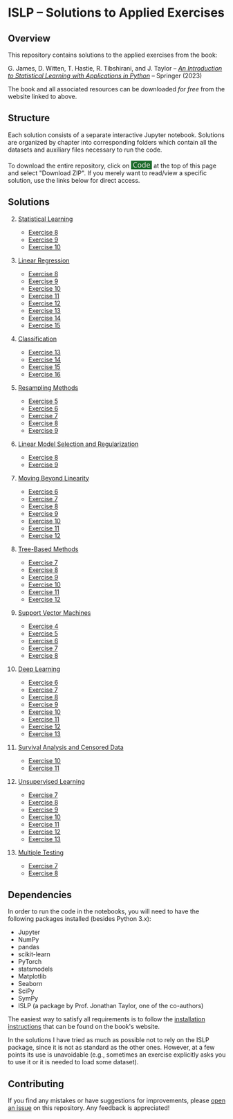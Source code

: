 # ISLP &ndash; Solutions to Applied Exercises

## Overview

This repository contains solutions to the applied exercises from the book:

G. James, D. Witten, T. Hastie, R. Tibshirani, and  J. Taylor &ndash; [_An Introduction to Statistical Learning with Applications in Python_](https://www.statlearning.com/) &ndash; Springer (2023)

The book and all associated resources can be downloaded _for free_ from the website linked to above.

## Structure

Each solution consists of a separate interactive Jupyter notebook.  Solutions are organized by chapter into corresponding folders which contain all the datasets and auxiliary files necessary to run the code.

To download the entire repository, click on <a href="#"><img src="code.png" width="48" height="20" alt="the Code button" style="position: relative; top: 3px;"></a> at the top of this page and select "Download ZIP". If you merely want to read/view a specific solution, use the links below for direct access.

## Solutions

2. [Statistical Learning](https://github.com/pzuehlke/ISLP/tree/main/chapter_02_exercises)
   - [Exercise 8](https://github.com/pzuehlke/ISLP/blob/main/chapter_02_exercises/chapter_02_exercise_08.ipynb)
   - [Exercise 9](https://github.com/pzuehlke/ISLP/blob/main/chapter_02_exercises/chapter_02_exercise_09.ipynb)
   - [Exercise 10](https://github.com/pzuehlke/ISLP/blob/main/chapter_02_exercises/chapter_02_exercise_10.ipynb)

3. [Linear Regression](https://github.com/pzuehlke/ISLP/tree/main/chapter_03_exercises)
   - [Exercise 8](https://github.com/pzuehlke/ISLP/blob/main/chapter_03_exercises/chapter_03_exercise_08.ipynb)
   - [Exercise 9](https://github.com/pzuehlke/ISLP/blob/main/chapter_03_exercises/chapter_03_exercise_09.ipynb)
   - [Exercise 10](https://github.com/pzuehlke/ISLP/blob/main/chapter_03_exercises/chapter_03_exercise_10.ipynb)
   - [Exercise 11](https://github.com/pzuehlke/ISLP/blob/main/chapter_03_exercises/chapter_03_exercise_11.ipynb)
   - [Exercise 12](https://github.com/pzuehlke/ISLP/blob/main/chapter_03_exercises/chapter_03_exercise_12.ipynb)
   - [Exercise 13](https://github.com/pzuehlke/ISLP/blob/main/chapter_03_exercises/chapter_03_exercise_13.ipynb)
   - [Exercise 14](https://github.com/pzuehlke/ISLP/blob/main/chapter_03_exercises/chapter_03_exercise_14.ipynb)
   - [Exercise 15](https://github.com/pzuehlke/ISLP/blob/main/chapter_03_exercises/chapter_03_exercise_15.ipynb)

4. [Classification](https://github.com/pzuehlke/ISLP/tree/main/chapter_04_exercises)
   - [Exercise 13](https://github.com/pzuehlke/ISLP/blob/main/chapter_04_exercises/chapter_04_exercise_13.ipynb)
   - [Exercise 14](https://github.com/pzuehlke/ISLP/blob/main/chapter_04_exercises/chapter_04_exercise_14.ipynb)
   - [Exercise 15](https://github.com/pzuehlke/ISLP/blob/main/chapter_04_exercises/chapter_04_exercise_15.ipynb)
   - [Exercise 16](https://github.com/pzuehlke/ISLP/blob/main/chapter_04_exercises/chapter_04_exercise_16.ipynb)

5. [Resampling Methods](https://github.com/pzuehlke/ISLP/tree/main/chapter_05_exercises)
   - [Exercise 5](https://github.com/pzuehlke/ISLP/blob/main/chapter_05_exercises/chapter_05_exercise_05.ipynb)
   - [Exercise 6](https://github.com/pzuehlke/ISLP/blob/main/chapter_05_exercises/chapter_05_exercise_06.ipynb)
   - [Exercise 7](https://github.com/pzuehlke/ISLP/blob/main/chapter_05_exercises/chapter_05_exercise_07.ipynb)
   - [Exercise 8](https://github.com/pzuehlke/ISLP/blob/main/chapter_05_exercises/chapter_05_exercise_08.ipynb)
   - [Exercise 9](https://github.com/pzuehlke/ISLP/blob/main/chapter_05_exercises/chapter_05_exercise_09.ipynb)

6. [Linear Model Selection and Regularization](https://github.com/pzuehlke/ISLP/tree/main/chapter_06_exercises)
   - [Exercise 8](https://github.com/pzuehlke/ISLP/blob/main/chapter_06_exercises/chapter_06_exercise_08.ipynb)
   - [Exercise 9](https://github.com/pzuehlke/ISLP/blob/main/chapter_06_exercises/chapter_06_exercise_09.ipynb)

7. [Moving Beyond Linearity](https://github.com/pzuehlke/ISLP/tree/main/chapter_07_exercises)
   - [Exercise 6](https://github.com/pzuehlke/ISLP/blob/main/chapter_07_exercises/chapter_07_exercise_06.ipynb)
   - [Exercise 7](https://github.com/pzuehlke/ISLP/blob/main/chapter_07_exercises/chapter_07_exercise_07.ipynb)
   - [Exercise 8](https://github.com/pzuehlke/ISLP/blob/main/chapter_07_exercises/chapter_07_exercise_08.ipynb)
   - [Exercise 9](https://github.com/pzuehlke/ISLP/blob/main/chapter_07_exercises/chapter_07_exercise_09.ipynb)
   - [Exercise 10](https://github.com/pzuehlke/ISLP/blob/main/chapter_07_exercises/chapter_07_exercise_10.ipynb)
   - [Exercise 11](https://github.com/pzuehlke/ISLP/blob/main/chapter_07_exercises/chapter_07_exercise_11.ipynb)
   - [Exercise 12](https://github.com/pzuehlke/ISLP/blob/main/chapter_07_exercises/chapter_07_exercise_12.ipynb)

8. [Tree-Based Methods](https://github.com/pzuehlke/ISLP/tree/main/chapter_08_exercises)
   - [Exercise 7](https://github.com/pzuehlke/ISLP/blob/main/chapter_08_exercises/chapter_08_exercise_07.ipynb)
   - [Exercise 8](https://github.com/pzuehlke/ISLP/blob/main/chapter_08_exercises/chapter_08_exercise_08.ipynb)
   - [Exercise 9](https://github.com/pzuehlke/ISLP/blob/main/chapter_08_exercises/chapter_08_exercise_09.ipynb)
   - [Exercise 10](https://github.com/pzuehlke/ISLP/blob/main/chapter_08_exercises/chapter_08_exercise_10.ipynb)
   - [Exercise 11](https://github.com/pzuehlke/ISLP/blob/main/chapter_08_exercises/chapter_08_exercise_11.ipynb)
   - [Exercise 12](https://github.com/pzuehlke/ISLP/blob/main/chapter_08_exercises/chapter_08_exercise_12.ipynb)

9. [Support Vector Machines](https://github.com/pzuehlke/ISLP/tree/main/chapter_09_exercises)
   - [Exercise 4](https://github.com/pzuehlke/ISLP/blob/main/chapter_09_exercises/chapter_09_exercise_04.ipynb)
   - [Exercise 5](https://github.com/pzuehlke/ISLP/blob/main/chapter_09_exercises/chapter_09_exercise_05.ipynb)
   - [Exercise 6](https://github.com/pzuehlke/ISLP/blob/main/chapter_09_exercises/chapter_09_exercise_06.ipynb)
   - [Exercise 7](https://github.com/pzuehlke/ISLP/blob/main/chapter_09_exercises/chapter_09_exercise_07.ipynb)
   - [Exercise 8](https://github.com/pzuehlke/ISLP/blob/main/chapter_09_exercises/chapter_09_exercise_08.ipynb)

10. [Deep Learning](https://github.com/pzuehlke/ISLP/tree/main/chapter_10_exercises)
    - [Exercise 6](https://github.com/pzuehlke/ISLP/blob/main/chapter_10_exercises/chapter_10_exercise_06.ipynb)
    - [Exercise 7](https://github.com/pzuehlke/ISLP/blob/main/chapter_10_exercises/chapter_10_exercise_07.ipynb)
    - [Exercise 8](https://github.com/pzuehlke/ISLP/blob/main/chapter_10_exercises/chapter_10_exercise_08.ipynb)
    - [Exercise 9](https://github.com/pzuehlke/ISLP/blob/main/chapter_10_exercises/chapter_10_exercise_09.ipynb)
    - [Exercise 10](https://github.com/pzuehlke/ISLP/blob/main/chapter_10_exercises/chapter_10_exercise_10.ipynb)
    - [Exercise 11](https://github.com/pzuehlke/ISLP/blob/main/chapter_10_exercises/chapter_10_exercise_11.ipynb)
    - [Exercise 12](https://github.com/pzuehlke/ISLP/blob/main/chapter_10_exercises/chapter_10_exercise_12.ipynb)
    - [Exercise 13](https://github.com/pzuehlke/ISLP/blob/main/chapter_10_exercises/chapter_10_exercise_13.ipynb)

11. [Survival Analysis and Censored Data](https://github.com/pzuehlke/ISLP/tree/main/chapter_11_exercises)
    - [Exercise 10](https://github.com/pzuehlke/ISLP/blob/main/chapter_11_exercises/chapter_11_exercise_10.ipynb)
    - [Exercise 11](https://github.com/pzuehlke/ISLP/blob/main/chapter_11_exercises/chapter_11_exercise_11.ipynb)

12. [Unsupervised Learning](https://github.com/pzuehlke/ISLP/tree/main/chapter_12_exercises)
    - [Exercise 7](https://github.com/pzuehlke/ISLP/blob/main/chapter_12_exercises/chapter_12_exercise_07.ipynb)
    - [Exercise 8](https://github.com/pzuehlke/ISLP/blob/main/chapter_12_exercises/chapter_12_exercise_08.ipynb)
    - [Exercise 9](https://github.com/pzuehlke/ISLP/blob/main/chapter_12_exercises/chapter_12_exercise_09.ipynb)
    - [Exercise 10](https://github.com/pzuehlke/ISLP/blob/main/chapter_12_exercises/chapter_12_exercise_10.ipynb)
    - [Exercise 11](https://github.com/pzuehlke/ISLP/blob/main/chapter_12_exercises/chapter_12_exercise_11.ipynb)
    - [Exercise 12](https://github.com/pzuehlke/ISLP/blob/main/chapter_12_exercises/chapter_12_exercise_12.ipynb)
    - [Exercise 13](https://github.com/pzuehlke/ISLP/blob/main/chapter_12_exercises/chapter_12_exercise_13.ipynb)

13. [Multiple Testing](https://github.com/pzuehlke/ISLP/tree/main/chapter_13_exercises)
    - [Exercise 7](https://github.com/pzuehlke/ISLP/blob/main/chapter_13_exercises/chapter_13_exercise_07.ipynb)
    - [Exercise 8](https://github.com/pzuehlke/ISLP/blob/main/chapter_13_exercises/chapter_13_exercise_08.ipynb)

## Dependencies

In order to run the code in the notebooks, you will need to have the following packages installed (besides Python 3.x):

* Jupyter
* NumPy
* pandas
* scikit-learn
* PyTorch
* statsmodels
* Matplotlib
* Seaborn
* SciPy
* SymPy
* ISLP (a package by Prof. Jonathan Taylor, one of the co-authors)

The easiest way to satisfy all requirements is to follow the [installation instructions](https://intro-stat-learning.github.io/ISLP/installation.html) that can be found on the book's website.

In the solutions I have tried as much as possible not to rely on the ISLP package, since it is not as standard as the other ones. However, at a few points its use is unavoidable (e.g., sometimes an exercise explicitly asks you to use it or it is needed to load some dataset).

## Contributing

If you find any mistakes or have suggestions for improvements, please [open an issue](https://github.com/pzuehlke/ISLP/issues/new) on this repository. Any feedback is appreciated!